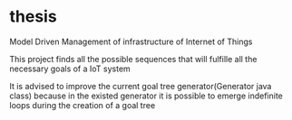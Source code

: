 # thesis
Model Driven Management of infrastructure of Internet of Things

This project finds all the possible sequences that will fulfille all the necessary goals of a IoT system

It is advised to improve the current goal tree generator(Generator java class) because in the existed generator it is possible to emerge indefinite loops during the creation of a goal tree 
